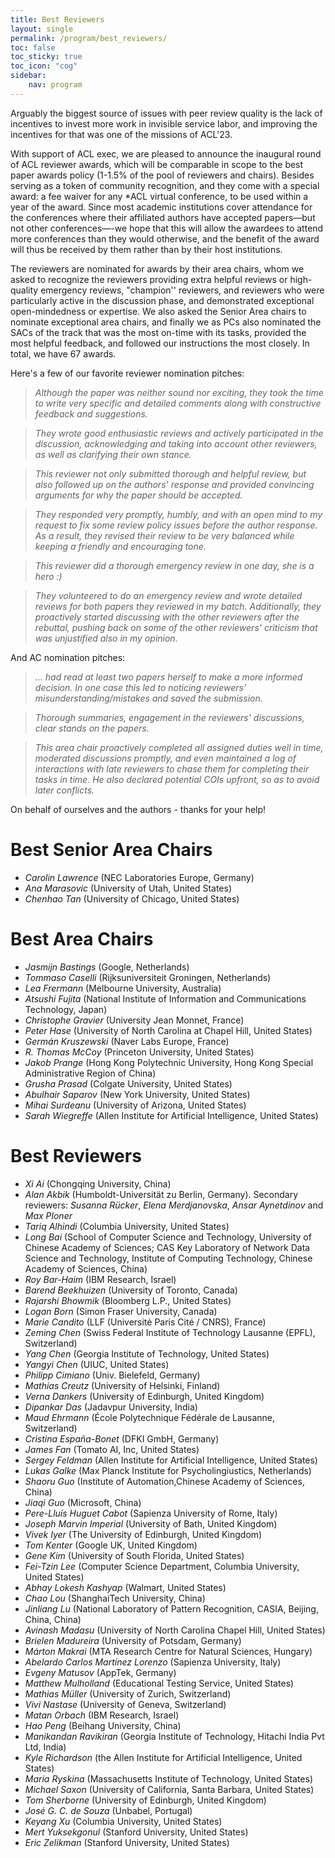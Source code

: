 ```yaml
---
title: Best Reviewers
layout: single
permalink: /program/best_reviewers/
toc: false
toc_sticky: true
toc_icon: "cog"
sidebar:
    nav: program
---
```


Arguably the biggest source of issues with peer review quality is the lack of incentives to invest more work in invisible service labor, and improving the incentives for that was one of the missions of ACL'23. 

With support of ACL exec, we are pleased to announce the inaugural round of ACL reviewer awards, which will be comparable in scope to the best paper awards policy (1-1.5% of the pool of reviewers and chairs). Besides serving as a token of community recognition, and they come with a special award: a fee waiver for any *ACL virtual conference, to be used within a year of the award. Since most academic institutions cover attendance for the conferences where their affiliated authors have accepted papers—but not other conferences—-we hope that this will allow the awardees to attend more conferences than they would otherwise, and the benefit of the award will thus be received by them rather than by their host institutions.

The reviewers are nominated for awards by their area chairs, whom we asked to recognize the reviewers providing extra helpful reviews or high-quality emergency reviews, "champion'' reviewers, and reviewers who were particularly active in the discussion phase, and demonstrated exceptional open-mindedness or expertise. We also asked the Senior Area chairs to nominate exceptional area chairs, and finally we as PCs also nominated the SACs of the track that was the most on-time with its tasks, provided the most helpful feedback, and followed our instructions the most closely. In total, we have 67 awards. 

Here's a few of our favorite reviewer nomination pitches:

> _Although the paper was neither sound nor exciting, they took the time to write very specific and detailed comments along with constructive feedback and suggestions._ 

> _They wrote good enthusiastic reviews and actively participated in the discussion, acknowledging and taking into account other reviewers, as well as clarifying their own stance._

> _This reviewer not only submitted thorough and helpful review, but also followed up on the authors' response and provided convincing arguments for why the paper should be accepted._

> _They responded very promptly, humbly, and with an open mind to my request to fix some review policy issues before the author response. As a result, they revised their review to be very balanced while keeping a friendly and encouraging tone._

> _This reviewer did a thorough emergency review in one day, she is a hero :)_

> _They volunteered to do an emergency review and wrote detailed reviews for both papers they reviewed in my batch. Additionally, they proactively started discussing with the other reviewers after the rebuttal, pushing back on some of the other reviewers' criticism that was unjustified also in my opinion._

And AC nomination pitches:

> _… had read at least two papers herself to make a more informed decision. In one case this led to noticing reviewers' misunderstanding/mistakes and saved the submission._

> _Thorough summaries, engagement in the reviewers' discussions, clear stands on the papers._

> _This area chair proactively completed all assigned duties well in time, moderated discussions promptly, and even maintained a log of interactions with late reviewers to chase them for completing their tasks in time. He also declared potential COIs upfront, so as to avoid later conflicts._

On behalf of ourselves and the authors - thanks for your help!

# Best Senior Area Chairs

- *Carolin Lawrence* (NEC Laboratories Europe, Germany)
- *Ana Marasovic* (University of Utah, United States)
- *Chenhao Tan* (University of Chicago, United States)

# Best Area Chairs

- *Jasmijn Bastings* (Google, Netherlands)
- *Tommaso Caselli* (Rijksuniversiteit Groningen, Netherlands)
- *Lea Frermann* (Melbourne University, Australia)
- *Atsushi Fujita* (National Institute of Information and Communications Technology, Japan)
- *Christophe Gravier* (University Jean Monnet, France)
- *Peter Hase* (University of North Carolina at Chapel Hill, United States)
- *Germán Kruszewski* (Naver Labs Europe, France)
- *R. Thomas McCoy* (Princeton University, United States)
- *Jakob Prange* (Hong Kong Polytechnic University, Hong Kong Special Administrative Region of China)
- *Grusha Prasad* (Colgate University, United States)
- *Abulhair Saparov* (New York University, United States)
- *Mihai Surdeanu* (University of Arizona, United States)
- *Sarah Wiegreffe* (Allen Institute for Artificial Intelligence, United States)

# Best Reviewers

- *Xi Ai* (Chongqing University, China)
- *Alan Akbik* (Humboldt-Universität zu Berlin, Germany). Secondary reviewers: _Susanna Rücker_, _Elena Merdjanovska_, _Ansar Aynetdinov_ and _Max Ploner_
- *Tariq Alhindi* (Columbia University, United States)
- *Long Bai* (School of Computer Science and Technology, University of Chinese Academy of Sciences; CAS Key Laboratory of Network Data Science and Technology, Institute of Computing Technology, Chinese Academy of Sciences, China)
- *Roy Bar-Haim* (IBM Research, Israel)
- *Barend Beekhuizen* (University of Toronto, Canada)
- *Rajarshi Bhowmik* (Bloomberg L.P., United States)
- *Logan Born* (Simon Fraser University, Canada)
- *Marie Candito* (LLF (Université Paris Cité / CNRS), France)
- *Zeming Chen* (Swiss Federal Institute of Technology Lausanne (EPFL), Switzerland)
- *Yang Chen* (Georgia Institute of Technology, United States)
- *Yangyi Chen* (UIUC, United States)
- *Philipp Cimiano* (Univ. Bielefeld, Germany)
- *Mathias Creutz* (University of Helsinki, Finland)
- *Verna Dankers* (University of Edinburgh, United Kingdom)
- *Dipankar Das* (Jadavpur University, India)
- *Maud Ehrmann* (École Polytechnique Fédérale de Lausanne, Switzerland)
- *Cristina España-Bonet* (DFKI GmbH, Germany)
- *James Fan* (Tomato AI, Inc, United States)
- *Sergey Feldman* (Allen Institute for Artificial Intelligence, United States)
- *Lukas Galke* (Max Planck Institute for Psycholingiustics, Netherlands)
- *Shaoru Guo* (Institute of Automation,Chinese Academy of Sciences, China)
- *Jiaqi Guo* (Microsoft, China)
- *‪Pere-Lluís Huguet Cabot* (Sapienza University of Rome, Italy)
- *Joseph Marvin Imperial* (University of Bath, United Kingdom)
- *Vivek Iyer* (The University of Edinburgh, United Kingdom)
- *Tom Kenter* (Google UK, United Kingdom)
- *Gene Kim* (University of South Florida, United States)
- *Fei-Tzin Lee* (Computer Science Department, Columbia University, United States)
- *Abhay Lokesh Kashyap* (Walmart, United States)
- *Chao Lou* (ShanghaiTech University, China)
- *Jinliang Lu* (National Laboratory of Pattern Recognition, CASIA, Beijing, China, China)
- *Avinash Madasu* (University of North Carolina Chapel Hill, United States)
- *Brielen Madureira* (University of Potsdam, Germany)
- *Márton Makrai* (MTA Research Centre for Natural Sciences, Hungary)
- *Abelardo Carlos Martínez Lorenzo* (Sapienza University, Italy)
- *Evgeny Matusov* (AppTek, Germany)
- *Matthew Mulholland* (Educational Testing Service, United States)
- *Mathias Müller* (University of Zurich, Switzerland)
- *Vivi Nastase* (University of Geneva, Switzerland)
- *Matan Orbach* (IBM Research, Israel)
- *Hao Peng* (Beihang University, China)
- *Manikandan Ravikiran* (Georgia Institute of Technology, Hitachi India Pvt Ltd, India)
- *Kyle Richardson* (the Allen Institute for Artificial Intelligence, United States)
- *Maria Ryskina* (Massachusetts Institute of Technology, United States)
- *Michael Saxon* (University of California, Santa Barbara, United States)
- *Tom Sherborne* (University of Edinburgh, United Kingdom)
- *José G. C. de Souza* (Unbabel, Portugal)
- *Keyang Xu* (Columbia University, United States)
- *Mert Yuksekgonul* (Stanford University, United States)
- *Eric Zelikman* (Stanford University, United States)

